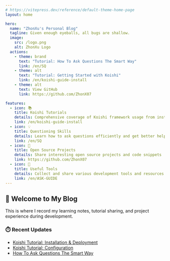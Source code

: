 ```yaml
---
# https://vitepress.dev/reference/default-theme-home-page
layout: home

hero:
  name: "ZhonXu's Personal Blog"
  tagline: Given enough eyeballs, all bugs are shallow.
  image:
    src: /logo.png
    alt: ZhonXu Logo
  actions:
    - theme: brand
      text: "Tutorial: How To Ask Questions The Smart Way"
      link: /en/SQ
    - theme: alt
      text: "Tutorial: Getting Started with Koishi"
      link: /en/koishi-guide-install
    - theme: alt
      text: View GitHub
      link: https://github.com/ZhonX07

features:
  - icon: 📚
    title: Koishi Tutorials
    details: Comprehensive coverage of Koishi framework usage from installation to configuration
    link: /en/koishi-guide-install
  - icon: 💡
    title: Questioning Skills
    details: Learn how to ask questions efficiently and get better help
    link: /en/SQ
  - icon: 🚀
    title: Open Source Projects
    details: Share interesting open source projects and code snippets
    link: https://github.com/ZhonX07
  - icon: 🎯
    title: Useful Tools
    details: Collect and share various development tools and resources
    link: /en/ASK-GUIDE
---
```


## 👋 Welcome to My Blog

This is where I record my learning notes, tutorial sharing, and project experience during development.

### ⏱️ Recent Updates

- [Koishi Tutorial: Installation & Deployment](/en/koishi-guide-install)
- [Koishi Tutorial: Configuration](/en/koishi-guide-config)
- [How To Ask Questions The Smart Way](/en/SQ)

<style>
:root {
  --vp-home-hero-name-color: transparent;
  --vp-home-hero-name-background: -webkit-linear-gradient(120deg, #bd34fe 30%, #41d1ff);
  --vp-home-hero-image-background-image: linear-gradient(-45deg, #bd34fe 50%, #47caff 50%);
  --vp-home-hero-image-filter: blur(44px);
}

@media (min-width: 640px) {
  :root {
    --vp-home-hero-image-filter: blur(56px);
  }
}

@media (min-width: 960px) {
  :root {
    --vp-home-hero-image-filter: blur(68px);
  }
}
</style>
